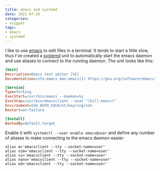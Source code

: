 ```yaml
---
title: emacs and systemd
date: 2021-07-26
categories:
- snippet
tags:
- emacs
- systemd
---
```


I like to use [emacs](https://www.gnu.org/software/emacs/) to edit files in a terminal. It tends to start a little slow, thus I've created a [systemd](https://www.freedesktop.org/wiki/Software/systemd/) unit to automatically start the emacs daemon and use aliases to connect to the running daemon. The unit looks like this:

```ini
[Unit]
Description=Emacs text editor [%I]
Documentation=info:emacs man:emacs(1) https://gnu.org/software/emacs/

[Service]
Type=forking
ExecStart=/usr/bin/emacs --daemon=%i
ExecStop=/usr/bin/emacsclient --eval "(kill-emacs)"
Environment=SSH_AUTH_SOCK=%t/keyring/ssh
Restart=on-failure

[Install]
WantedBy=default.target
```

Enable it with `systemctl --user enable emacs@user` and define any number of aliases to make connecting to the emacs daemon easier:

```shell script
alias e='emacsclient --tty --socket-name=user'
alias vim='emacsclient --tty --socket-name=user'
alias vi='emacsclient --tty --socket-name=user'
alias nano='emacsclient --tty --socket-name=user'
alias ed='emacsclient --tty --socket-name=user'
```
